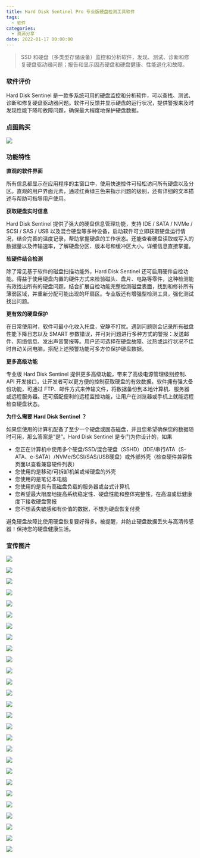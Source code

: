 ```yaml
---
title: Hard Disk Sentinel Pro 专业版硬盘检测工具软件
tags:
  - 软件
categories:
  - 资源分享
date: 2022-01-17 00:00:00
---
```


> SSD 和硬盘（多类型存储设备）监控和分析软件，发现、测试、诊断和修复硬盘驱动器问题；报告和显示固态硬盘和硬盘健康、性能退化和故障。

<!-- more -->

### 软件评价

Hard Disk Sentinel 是一款多系统可用的硬盘监控和分析软件，可以查找、测试、诊断和修复硬盘驱动器问题。软件可反馈并显示硬盘的运行状况，提供警报来及时发现性能下降和故障问题，确保最大程度地保护硬盘数据。

### 点图购买

[![](https://cdn.dusays.com/2022/01/424-1.png)](https://r-g.io/MLfaA3)

### 功能特性

**直观的软件界面**

所有信息都显示在应用程序的主窗口中，使用快速控件可轻松访问所有硬盘以及分区。直观的用户界面元素，通过红黄绿三色来指示问题的级别，还有详细的文本描述与帮助可指导用户使用。

**获取硬盘实时信息**

Hard Disk Sentinel 提供了强大的硬盘信息管理功能，支持 IDE / SATA / NVMe / SCSI / SAS / USB 以及混合硬盘等多种设备，启动软件可立即获取硬盘运行情况，结合完善的温度记录，帮助掌握硬盘的工作状态。还能查看硬盘读取或写入的数据量以及传输速率，了解硬盘分区、版本号和缓冲区大小，详细信息直接掌握。

**软硬件结合检测**

除了常见基于软件的磁盘扫描功能外，Hard Disk Sentinel 还可启用硬件自检功能。得益于使用硬盘内置的硬件方式来检验磁头、盘片、电路等零件，这种检测能有效找出所有的硬盘问题。结合扩展自检功能完整检测磁盘表面，找到和修补所有薄弱区域，并重新分配可能出现的坏扇区。专业版还有增强型检测工具，强化测试找出问题。

**更有效的硬盘保护**

在日常使用时，软件可最小化收入托盘，安静不打扰。遇到问题则会记录所有磁盘性能下降日志以及 SMART 参数错误，并可对问题进行多种方式的警报：发送邮件、网络信息、发出声音警报等。用户还可选择在硬盘故障、过热或运行状况不佳时自动关闭电脑，搭配上述预警功能可多方位保护硬盘数据。

**更多高级功能**

专业版 Hard Disk Sentinel 提供更多高级功能，带来了高级电源管理级别控制、API 开发接口，让开发者可以更方便的控制获取硬盘的有效数据。软件拥有强大备份功能，可通过 FTP、邮件方式来传输文件，将数据备份到本地计算机、服务器或远程服务器。还可搭配便利的远程监控功能，让用户在浏览器或手机上就能远程检查硬盘状态。

**为什么需要 Hard Disk Sentinel ？**

如果您使用的计算机配备了至少一个硬盘或固态磁盘，并且您希望确保您的数据随时可用，那么答案是”是”。Hard Disk Sentinel 是专门为你设计的，如果

* 您正在计算机中使用多个硬盘/SSD/混合硬盘（SSHD）（IDE/串行ATA（S-ATA、e-SATA）/NVMe/SCSI/SAS/USB硬盘）或外部外壳（检查硬件兼容性页面以查看兼容硬件列表）
* 您使用的是移动/可拆卸机架或带硬盘的外壳
* 您使用的是笔记本电脑
* 您使用的是具有高磁盘负载的服务器或台式计算机
* 您希望最大限度地提高系统稳定性、硬盘性能和整体完整性，在高温或低健康度下接收硬盘警报
* 您不想丢失敏感和有价值的数据，不想为硬盘恢复付费

避免硬盘故障比使用硬盘恢复要好得多。被提醒，并防止硬盘数据丢失与高清传感器！保持您的硬盘健康生活。

### 宣传图片

![](https://cdn.dusays.com/2022/01/424-2.png)

![](https://cdn.dusays.com/2022/01/424-3.png)

![](https://cdn.dusays.com/2022/01/424-4.png)

![](https://cdn.dusays.com/2022/01/424-5.png)

![](https://cdn.dusays.com/2022/01/424-6.png)

![](https://cdn.dusays.com/2022/01/424-7.png)

![](https://cdn.dusays.com/2022/01/424-8.png)

![](https://cdn.dusays.com/2022/01/424-9.png)

![](https://cdn.dusays.com/2022/01/424-10.png)

![](https://cdn.dusays.com/2022/01/424-11.png)

![](https://cdn.dusays.com/2022/01/424-12.png)

![](https://cdn.dusays.com/2022/01/424-13.png)

![](https://cdn.dusays.com/2022/01/424-14.png)

![](https://cdn.dusays.com/2022/01/424-15.png)

![](https://cdn.dusays.com/2022/01/424-16.png)

![](https://cdn.dusays.com/2022/01/424-17.png)

![](https://cdn.dusays.com/2022/01/424-18.png)

![](https://cdn.dusays.com/2022/01/424-19.png)

![](https://cdn.dusays.com/2022/01/424-20.png)

![](https://cdn.dusays.com/2022/01/424-21.png)

![](https://cdn.dusays.com/2022/01/424-22.png)

![](https://cdn.dusays.com/2022/01/424-23.png)

![](https://cdn.dusays.com/2022/01/424-24.png)

![](https://cdn.dusays.com/2022/01/424-25.png)

![](https://cdn.dusays.com/2022/01/424-26.png)

![](https://cdn.dusays.com/2022/01/424-27.png)

![](https://cdn.dusays.com/2022/01/424-28.png)
